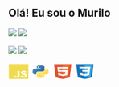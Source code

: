 ## Olá! Eu sou o Murilo

<div>
  <a href="https://www.linkedin.com/in/murilosegger/" target="_blank"><img src="https://img.shields.io/badge/-LinkedIn-%230077B5?style=for-the-badge&logo=linkedin&logoColor=white" target="_blank"></a>
  <a href = "muriloo.segger@gmail.com"><img src="https://img.shields.io/badge/-Gmail-%23333?style=for-the-badge&logo=gmail&logoColor=white" target="_blank"></a> 
</div><br>

<div align="left">    
  <img height="140em" src="https://github-readme-stats.vercel.app/api?username=murilosegger&show_icons=true&theme=dark&include_all_commits=true&count_private=true&nocache=3"/>
  <img height="140em" src="https://github-readme-stats.vercel.app/api/top-langs/?username=murilosegger&layout=compact&langs_count=7&theme=dark&nocache=3"/>
</div>

<div style="display: inline_block"><br>
  <img align="center" alt="Js" height="30" width="40" src="https://raw.githubusercontent.com/devicons/devicon/master/icons/javascript/javascript-plain.svg">
  <img align="center" alt="Py" height="30" width="40" src="https://raw.githubusercontent.com/devicons/devicon/master/icons/python/python-original.svg">
  <img align="center" alt="HTML" height="30" width="40" src="https://raw.githubusercontent.com/devicons/devicon/master/icons/html5/html5-original.svg">
  <img align="center" alt="CSS" height="30" width="40" src="https://raw.githubusercontent.com/devicons/devicon/master/icons/css3/css3-original.svg">
</div>
